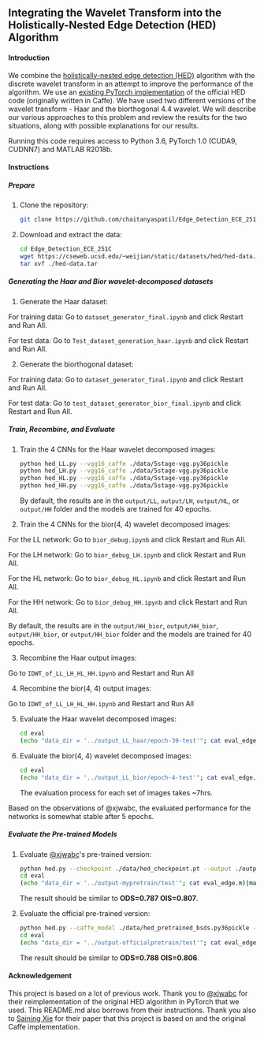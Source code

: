 ## Integrating the Wavelet Transform into the Holistically-Nested Edge Detection (HED) Algorithm

#### Introduction

We combine the [holistically-nested edge detection (HED)](https://arxiv.org/abs/1504.06375) algorithm with the discrete wavelet transform in an attempt to improve the performance of the algorithm. We use an [existing PyTorch implementation](https://github.com/xwjabc/hed) of the official HED code (originally written in Caffe). We have used two different versions of the wavelet transform - Haar and the biorthogonal 4.4 wavelet. We will describe our various approaches to this problem and review the results for the two situations, along with possible explanations for our results. 

Running this code requires access to Python 3.6, PyTorch 1.0 (CUDA9, CUDNN7) and MATLAB R2018b.

#### Instructions

##### Prepare

1. Clone the repository:

   ```bash
   git clone https://github.com/chaitanyaspatil/Edge_Detection_ECE_251C.git
   ```

2. Download and extract the data:

   ```bash
   cd Edge_Detection_ECE_251C
   wget https://cseweb.ucsd.edu/~weijian/static/datasets/hed/hed-data.tar
   tar xvf ./hed-data.tar
   ```
##### Generating the Haar and Bior wavelet-decomposed datasets

1. Generate the Haar dataset: 

For training data: Go to `dataset_generator_final.ipynb` and click Restart and Run All.

For test data: Go to `Test_dataset_generation_haar.ipynb` and click Restart and Run All.

2. Generate the biorthogonal dataset:

For training data: Go to `dataset_generator_final.ipynb` and click Restart and Run All.

For test data: Go to `test_dataset_generator_bior_final.ipynb` and click Restart and Run All.

##### Train, Recombine, and Evaluate

1. Train the 4 CNNs for the Haar wavelet decomposed images:

   ```bash
   python hed_LL.py --vgg16_caffe ./data/5stage-vgg.py36pickle
   python hed_LH.py --vgg16_caffe ./data/5stage-vgg.py36pickle
   python hed_HL.py --vgg16_caffe ./data/5stage-vgg.py36pickle
   python hed_HH.py --vgg16_caffe ./data/5stage-vgg.py36pickle
   ```
   
   By default, the results are in the `output/LL`, `output/LH`, `output/HL`, or `output/HH` folder and the models are trained for 40 epochs. 
   
2. Train the 4 CNNs for the bior(4, 4) wavelet decomposed images:

For the LL network: Go to `bior_debug.ipynb` and click Restart and Run All.

For the LH network: Go to `bior_debug_LH.ipynb` and click Restart and Run All.

For the HL network: Go to `bior_debug_HL.ipynb` and click Restart and Run All.

For the HH network: Go to `bior_debug_HH.ipynb` and click Restart and Run All.
   
   By default, the results are in the `output/HH_bior`, `output/HH_bior`, `output/HH_bior`, or `output/HH_bior` folder and the models are trained for 40 epochs. 

3. Recombine the Haar output images:

Go to `IDWT_of_LL_LH_HL_HH.ipynb` and Restart and Run All

4. Recombine the bior(4, 4) output images:

Go to `IDWT_of_LL_LH_HL_HH.ipynb` and Restart and Run All

5. Evaluate the Haar wavelet decomposed images:

   ```bash
   cd eval
   (echo "data_dir = '../output_LL_haar/epoch-39-test'"; cat eval_edge.m)|matlab -nodisplay -nodesktop -nosplash
   ```
   

6. Evaluate the bior(4, 4) wavelet decomposed images:

   ```bash
   cd eval
   (echo "data_dir = '../output_LL_bior/epoch-4-test'"; cat eval_edge.m)|matlab -nodisplay -nodesktop -nosplash
   ```

   The evaluation process for each set of images takes ~7hrs.

Based on the observations of @xjwabc, the evaluated performance for the networks is somewhat stable after 5 epochs.

##### Evaluate the Pre-trained Models

1. Evaluate [@xjwabc](https://github.com/xwjabc/)'s pre-trained version:

   ```bash
   python hed.py --checkpoint ./data/hed_checkpoint.pt --output ./output-mypretrain --test
   cd eval
   (echo "data_dir = '../output-mypretrain/test'"; cat eval_edge.m)|matlab -nodisplay -nodesktop -nosplash
   ```

   The result should be similar to **ODS=0.787 OIS=0.807**.

2. Evaluate the official pre-trained version:

   ```bash
   python hed.py --caffe_model ./data/hed_pretrained_bsds.py36pickle --output ./output-officialpretrain --test
   cd eval
   (echo "data_dir = '../output-officialpretrain/test'"; cat eval_edge.m)|matlab -nodisplay -nodesktop -nosplash
   ```

   The result should be similar to **ODS=0.788 OIS=0.806**.

#### Acknowledgement

This project is based on a lot of previous work. Thank you to [@xjwabc](https://github.com/xwjabc/hed) for their reimplementation of the original HED algorithm in PyTorch that we used. This README.md also borrows from their instructions. Thank you also to [Saining Xie](https://github.com/s9xie/hed) for their paper that this project is based on and the original Caffe implementation. 
